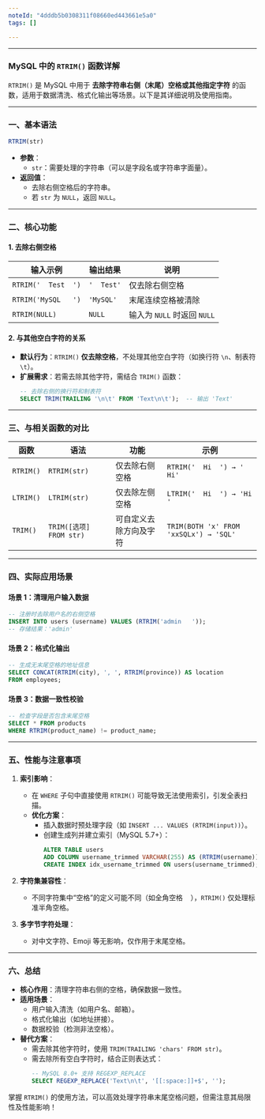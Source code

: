 ```yaml
---
noteId: "4dddb5b0308311f08660ed443661e5a0"
tags: []

---
```


---

### **MySQL 中的 `RTRIM()` 函数详解**

`RTRIM()` 是 MySQL 中用于 **去除字符串右侧（末尾）空格或其他指定字符** 的函数，适用于数据清洗、格式化输出等场景。以下是其详细说明及使用指南。

---

### **一、基本语法**
```sql
RTRIM(str)
```
- **参数**：
  - `str`：需要处理的字符串（可以是字段名或字符串字面量）。
- **返回值**：
  - 去除右侧空格后的字符串。
  - 若 `str` 为 `NULL`，返回 `NULL`。

---

### **二、核心功能**
#### **1. 去除右侧空格**
| **输入示例**       | **输出结果**      | **说明**                     |
|--------------------|-------------------|-----------------------------|
| `RTRIM('  Test  ')` | `'  Test'`        | 仅去除右侧空格               |
| `RTRIM('MySQL   ')` | `'MySQL'`         | 末尾连续空格被清除           |
| `RTRIM(NULL)`       | `NULL`            | 输入为 `NULL` 时返回 `NULL`  |

#### **2. 与其他空白字符的关系**
- **默认行为**：`RTRIM()` **仅去除空格**，不处理其他空白字符（如换行符 `\n`、制表符 `\t`）。
- **扩展需求**：若需去除其他字符，需结合 `TRIM()` 函数：
  ```sql
  -- 去除右侧的换行符和制表符
  SELECT TRIM(TRAILING '\n\t' FROM 'Text\n\t');  -- 输出 'Text'
  ```

---

### **三、与相关函数的对比**
| **函数**       | **语法**                     | **功能**                          | **示例**                      |
|----------------|------------------------------|-----------------------------------|-------------------------------|
| `RTRIM()`      | `RTRIM(str)`                 | 仅去除右侧空格                    | `RTRIM('  Hi  ') → '  Hi'`    |
| `LTRIM()`      | `LTRIM(str)`                 | 仅去除左侧空格                    | `LTRIM('  Hi  ') → 'Hi  '`    |
| `TRIM()`       | `TRIM([选项] FROM str)`      | 可自定义去除方向及字符            | `TRIM(BOTH 'x' FROM 'xxSQLx') → 'SQL'` |

---

### **四、实际应用场景**
#### **场景 1：清理用户输入数据**
```sql
-- 注册时去除用户名的右侧空格
INSERT INTO users (username) VALUES (RTRIM('admin   '));
-- 存储结果：'admin'
```

#### **场景 2：格式化输出**
```sql
-- 生成无末尾空格的地址信息
SELECT CONCAT(RTRIM(city), ', ', RTRIM(province)) AS location 
FROM employees;
```

#### **场景 3：数据一致性校验**
```sql
-- 检查字段是否包含末尾空格
SELECT * FROM products 
WHERE RTRIM(product_name) != product_name;
```

---

### **五、性能与注意事项**
1. **索引影响**：  
   - 在 `WHERE` 子句中直接使用 `RTRIM()` 可能导致无法使用索引，引发全表扫描。
   - **优化方案**：  
     - 插入数据时预处理字段（如 `INSERT ... VALUES (RTRIM(input))`）。  
     - 创建生成列并建立索引（MySQL 5.7+）：  
       ```sql
       ALTER TABLE users 
       ADD COLUMN username_trimmed VARCHAR(255) AS (RTRIM(username)) STORED;
       CREATE INDEX idx_username_trimmed ON users(username_trimmed);
       ```

2. **字符集兼容性**：  
   - 不同字符集中“空格”的定义可能不同（如全角空格 `　`），`RTRIM()` 仅处理标准半角空格。

3. **多字节字符处理**：  
   - 对中文字符、Emoji 等无影响，仅作用于末尾空格。

---

### **六、总结**
- **核心作用**：清理字符串右侧的空格，确保数据一致性。
- **适用场景**：  
  - 用户输入清洗（如用户名、邮箱）。  
  - 格式化输出（如地址拼接）。  
  - 数据校验（检测非法空格）。  
- **替代方案**：  
  - 需去除其他字符时，使用 `TRIM(TRAILING 'chars' FROM str)`。  
  - 需去除所有空白字符时，结合正则表达式：  
    ```sql
    -- MySQL 8.0+ 支持 REGEXP_REPLACE
    SELECT REGEXP_REPLACE('Text\n\t', '[[:space:]]+$', '');
    ```

掌握 `RTRIM()` 的使用方法，可以高效处理字符串末尾空格问题，但需注意其局限性及性能影响！